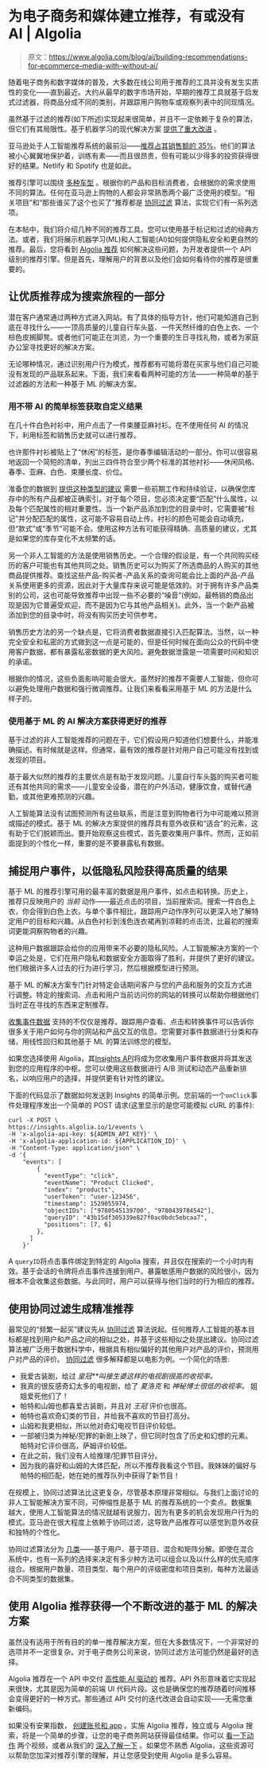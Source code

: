 # 为电子商务和媒体建立推荐，有或没有 AI | Algolia

> 原文：<https://www.algolia.com/blog/ai/building-recommendations-for-ecommerce-media-with-without-ai/>

随着电子商务和数字媒体的普及，大多数在线公司用于推荐的工具并没有发生实质性的变化——直到最近。大约从最早的数字市场开始，早期的推荐工具就基于启发式过滤器，将商品分成不同的类别，并跟踪用户购物车或观察列表中的同现情况。

虽然基于过滤的推荐(如下所述)实现起来很简单，并且不一定依赖于复杂的算法，但它们有其局限性。基于机器学习的现代解决方案 [提供了重大改进](https://medium.com/thelaunchpad/no-machine-learning-in-your-product-start-here-2df776d10a5c) 。

亚马逊处于人工智能推荐系统的最前沿——[推荐占其销售额的 35%](https://www.sailthru.com/marketing-blog/recommendation-algorithms-guide/)。他们的算法被小心翼翼地保护着，训练有素——而且很昂贵，但有可能以少得多的投资获得很好的结果。Netlify 和 Spotify 也是如此。

推荐引擎可以围绕 [多种车型](https://www.sailthru.com/marketing-blog/recommendation-algorithms-guide/) 。根据你的产品和目标消费者，会根据你的需求使用不同的算法。任何在亚马逊上购物的人都会非常熟悉两个最广泛使用的模型。“相关项目”和“那些谁买了这个也买了”推荐都是 [协同过滤](https://fortune.com/2012/07/30/amazons-recommendation-secret/) 算法，实现它们有一系列选项。

在本帖中，我们将介绍几种不同的推荐工具。您可以使用基于标记和过滤的经典方法。或者，我们将展示机器学习(ML)和人工智能(AI)如何提供隐私安全和更自然的推荐。最后，您将看到 [Algolia 推荐](https://www.algolia.com/products/recommendations/) 如何解决这些问题，为开发者提供一个 API 级别的推荐引擎。但是首先，理解用户的背景以及他们会如何看待你的推荐是很重要的。

## [](#make-high-quality-recommendations-part-of-the-search-journey)让优质推荐成为搜索旅程的一部分

潜在客户通常通过两种方式进入网站。有了具体的指导方针，他们可能知道自己到底在寻找什么——一顶高质量的儿童自行车头盔、一件天然纤维的白色上衣、一个棕色皮搁脚凳。或者他们可能正在浏览，为一个重要的生日寻找礼物，或者为家庭办公室寻找更好的解决方案。

无论哪种情况，通过识别用户行为模式，推荐都有可能将潜在买家与他们自己可能没有发现的产品联系起来。下面，我们来看看两种可能的方法——一种简单的基于过滤器的方法和一种基于 ML 的解决方案。

### [](#get-custom-results-with-simple-tags-with-no-ai)用不带 AI 的简单标签获取自定义结果

在几十件白色衬衫中，用户点击了一件束腰亚麻衬衫。在不使用任何 AI 的情况下，利用标签和销售历史就可以进行推荐。

也许那件衬衫被贴上了“休闲”的标签，是你春季编辑活动的一部分。你可以很容易地返回一个简短的清单，列出三四件符合至少两个标准的其他衬衫——休闲风格、春季、亚麻、白色、束腰长度、价位。

准备您的数据到 [提供这种类型的建议](https://www.algolia.com/doc/ui-libraries/recommend/introduction/what-is-recommend/#related-products-and-related-content) 需要一些前期工作和持续验证，以确保您库存中的所有产品都被正确索引。对于每个项目，您必须决定要“匹配”什么属性，以及每个匹配属性的相对重要性。当一个新产品添加到您的目录中时，它需要被“标记”并分配匹配的属性，这可能不容易自动上传。衬衫的颜色可能会自动填充，但“款式”或“季节”可能不会。使用这种方法有可能获得精确、高质量的建议，尤其是如果您的库存变化不太频繁的话。

另一个非人工智能的方法是使用销售历史。一个合理的假设是，有一个共同购买经历的客户可能也有其他共同之处。销售历史可以为购买了所选商品的人购买的其他商品提供推荐。查找这些产品-购买者-产品关系的查询可能会比上面的产品-产品关系使用更多的资源，因此对于大量库存来说可能是低效的。对于拥有许多产品类别的公司，这也可能导致推荐中出现一些不必要的“噪音”(例如，最畅销的商品出现是因为它普遍受欢迎，而不是因为它与其他产品相关)。此外，当一个新产品被添加到您的目录中时，将没有购买历史可供参考。

销售历史方法的另一个缺点是，它将消费者数据直接引入匹配算法。当然，以一种完全安全和私密的方式做到这一点是可能的，但是任何时候在面向公众的代码中使用客户数据，都有暴露私密数据的更大风险。避免数据泄露是一项需要时间和知识的承诺。

根据你的情况，这些负面影响可能会很大。虽然好的推荐不需要人工智能，但你可以避免处理用户数据和强行微调推荐。让我们来看看采用基于 ML 的方法是什么样子的。

### [](#use-ml-based-ai-solutions-for-better-recommendations)使用基于 ML 的 AI 解决方案获得更好的推荐

基于过滤的非人工智能推荐的问题在于，它们假设用户知道他们想要什么，并能准确描述。有时候就是这样。但通常，最有效的推荐是针对用户自己可能没有找到或发现的项目。

基于最大似然的推荐的主要优点是有助于发现问题。儿童自行车头盔的购买者可能还有其他共同的需求——儿童安全设备，潜在的户外活动，健康饮食，或替代通勤，或其他更难预测的兴趣。

人工智能算法没有试图预测所有这些联系，而是注意到购物者行为中可能难以预测或描述的模式。基于 ML 的解决方案提供的推荐具有意外收获和“适合”的元素，这有助于它们脱颖而出。要开始观察这些模式，首先要收集用户事件。然而，正如前面提到的个性化一样，重要的是不要暴露私有数据。

## [](#capture-user-events-for-high-quality-results-with-low-privacy-risk)捕捉用户事件，以低隐私风险获得高质量的结果

基于 ML 的推荐引擎可用的最丰富的数据是用户事件，如点击和转换。历史上，推荐只反映用户的 *当前* 动作——最近点击的项目，当前搜索词。搜索一件白色上衣，你会得到白色上衣。与单个事件相比，跟踪用户动作序列可以更深入地了解特定用户的目标和兴趣。从白色衬衫到浅色连衣裙再到凉鞋的点击流，比最初的搜索词更能洞察购物者的兴趣。

这种用户数据跟踪会给你的应用带来不必要的隐私风险。人工智能解决方案的一个幸运之处是，它们在用户隐私和数据安全方面取得了胜利，并提供了更好的建议。他们根据许多人过去的行为进行学习，然后根据模型进行预测。

基于 ML 的解决方案专门针对特定会话期间客户与您的产品和服务的交互方式进行调整。特定的搜索词、点击和用户当前访问你的网站的转换可以帮助你根据他们当时正在寻找的东西来定制推荐。

[收集事件数据](https://www.algolia.com/doc/guides/sending-events/getting-started/) 支持的不仅仅是推荐。跟踪用户查看、点击和转换事件可以告诉你很多关于用户如何与你的网站和产品交互的信息。您需要对事件数据进行分类和存储，用线性回归和其他基于 ML 的算法训练您的模型。

如果您选择使用 Algolia，其[Insights API](https://www.algolia.com/doc/rest-api/insights/)将成为您收集用户事件数据并将其发送到您的应用程序的中枢。您可以使用这些数据进行 A/B 测试和动态产品重新排名，以响应用户的选择，并提供更有针对性的建议。

下面的代码显示了数据如何发送到 Insights 的简单示例。您前端的一个`onClick`事件处理程序发出一个简单的 POST 请求(这里显示的是您可能模拟 cURL 的事件):

```
curl -X POST \
https://insights.algolia.io/1/events \
-H 'x-algolia-api-key: ${ADMIN_API_KEY}' \
-H 'x-algolia-application-id: ${APPLICATION_ID}' \
-H "Content-Type: application/json" \
-d '{
    "events": [
        {
          "eventType": "click",
          "eventName": "Product Clicked",
          "index": "products",
          "userToken": "user-123456",
          "timestamp": 1529055974,
          "objectIDs": ["9780545139700", "9780439784542"],
          "queryID": "43b15df305339e827f0ac0bdc5ebcaa7",
          "positions": [7, 6]
        },
      ]
    }'

```

A `queryID`将点击事件绑定到特定的 Algolia 搜索，并且仅在搜索的一个小时内有效。基于会话的令牌将点击事件连接到用户。暴露敏感用户数据的风险很小，因为根本不会收集这些数据。与此同时，用户可以获得与他们当时的行为相应的推荐。

## [](#use-collaborative-filtering-to-generate-precise-recommendations)使用协同过滤生成精准推荐

最常见的“频繁一起买”建议先从 [协同过滤](https://towardsdatascience.com/various-implementations-of-collaborative-filtering-100385c6dfe0) 算法说起。任何推荐人工智能的基本目标都是找到用户和产品之间的相似之处，并基于这些相似之处提出建议。协同过滤算法被广泛用于数据科学中，根据具有相似偏好的其他用户对产品的评价，预测用户对产品的评价。 [协同过滤](https://towardsdatascience.com/collaborative-filtering-and-embeddings-part-1-63b00b9739ce) 很多解释都是以电影为例。一个简化的场景:

*   我爱古装剧，给过 *皇冠**叫接生婆这样的电视剧很高的收视率。*
*   我真的很反感奇幻太多的电视剧，给了 *夏洛克* 和 *神秘博士很低的收视率。* 姐姐爱死他们了！
*   帕特和山姆也都喜爱古装剧，并且对 *王冠* 评价也很高。
*   帕特也喜欢奇幻类的节目，并给我不喜欢的节目打高分。
*   山姆和我更相似，所以他对奇幻电视节目评价较低。
*   一部被归类为神秘/犯罪的新剧上映了，但它同时包含了历史和幻想的元素。帕特对它评价很高，萨姆评价较低。
*   在此之前，我们没有人给推理/犯罪节目评分。
*   因为我的喜好和山姆的大体匹配，所以不推荐我看这个节目。我妹妹的偏好与帕特的相匹配，她在她的推荐队列中获得了新节目！

在规模上，协同过滤算法比这更复杂，尽管基本原理非常相似。与我们上面讨论的非人工智能解决方案不同，可伸缩性是基于 ML 的推荐系统的一个卖点。数据集越大，使用人工智能算法的情况就越有说服力，因为有更多的机会发现用户行为的模式。亚马逊在很大程度上依赖于协同过滤，这导致产品推荐可以感觉到意外收获和独特的个性化。

协同过滤算法分为 [几类](https://realpython.com/build-recommendation-engine-collaborative-filtering/#user-based-vs-item-based-collaborative-filtering)——基于用户、基于项目、混合和矩阵分解。即使在混合系统中，也有一系列的选择来决定有多少种方法可以组合以及以什么样的优先顺序组合。根据用户数量、项目类型、每个用户的评级密度和项目类别，每种方法最适合不同类型的数据集。

## [](#use-algolia-recommend-to-get-an-ml-based-solution-that%e2%80%99s-always-improving)使用 Algolia 推荐获得一个不断改进的基于 ML 的解决方案

虽然没有适用于所有目的的单一推荐解决方案，但在大多数情况下，一个非常好的选项并不一定很复杂。对于电子商务公司来说，协同过滤方法可能仍然是最好的选择。

Algolia 推荐在一个 API 中交付 [高性能 AI 驱动的](https://www.algolia.com/blog/ai/the-anatomy-of-high-performance-recommender-systems-part-iv/) 推荐。API 外形意味着它实现起来很快，尤其是因为简单的前端 UI 代码片段。这也是确保您的推荐随着时间推移会变得更好的一种方式。那些通过 API 交付的迭代改进会自动实现——无需您重新编码。

如果没有安果指数， [创建账号和 app](https://www.algolia.com/users/sign_up?utm_source=blog&utm_medium=main_blog&utm_campaign=recommendations_articles&utm_id=external_everydeveloper_article) 。实施 Algolia 推荐，独立或与 Algolia 搜索，将是一个简单的步骤，让您的电子商务网站获得最佳结果。你可以 [看一下](https://resources.algolia.com/ui-libraries/webinar-recommendlaunch-dg-retail)[动作](https://resources.algolia.com/discover-algolia/video-optimizewithrecommend-retail) 两个视频，或者从我们的 [深入了解一下](https://www.algolia.com/doc/guides/algolia-recommend/overview/) 。如果您不熟悉 Algolia，这些资源可以帮助您加深对推荐引擎的理解，并让您感受到使用 Algolia 是多么容易。